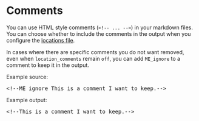 <!--
# Copyright 2022, 2024 IBM Inc. All rights reserved
# SPDX-License-Identifier: Apache2.0
# Last updated: 2024-07-15
-->

# Comments

You can use HTML style comments (<code>&lt;!-- ... --&gt;</code>) in your markdown files. You can choose whether to include the comments in the output when you configure the [locations file](setup.md). 


In cases where there are specific comments you do not want removed, even when `location_comments` remain `off`, you can add `ME_ignore` to a comment to keep it in the output.

Example source:

<pre>&#60;!--ME_ignore This is a comment I want to keep.--&#62;</pre>


Example output:

<pre>&#60;!--This is a comment I want to keep.--&#62;</pre>

